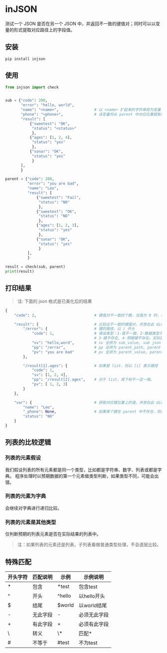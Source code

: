 # inJSON

测试一个 JSON 是否在另一个 JSON 中，并返回不一致的键值对；同时可以以变量的形式提取对应路径上的字段值。

## 安装

```shell
pip install injson
```

## 使用

```python
from injson import check


sub = {"code": 200,
       "error": "hello, world",
       "name": "<name>",                # 以 <name> 扩起来的字符串视为变量 name \
       "phone": "<phone>",              # 该变量将从 parent 中对应位置提取值
       "result": [
           {"sweetest": "OK",
            "status": "<status>"
            },
           {"ages": [1, 2, 4],
            "status": "yes"
            },
           {"sonar": "OK",
            "status": "yes"
            }
       ],
       }

parent = {"code": 200,
          "error": "you are bad",
          "name": "Leo",
          "result": [
              {"sweetest": "Fail",
               "status": "NO"
               },
              {"sweetest": "OK",
               "status": "NO"
               },
              {"ages": [1, 2, 3],
               "status": "yes"
               },
              {"sonar": "OK",
               "status": "yes"
               }
          ],
          }

result = check(sub, parent)
print(result)
```

## 打印结果

> 注: 下面的 json 格式是已美化后的结果

```python
{
    "code": 2,                          # 键值对不一致的个数，当值为 0 时，表示全部一致

    "result": {                         # 比较出不一致的键值对，并放在此 dict
        "/error": {                     # 键的路径，以 / 开头
            "code": 1,                  # 错误类型：1-值不一致，2-数据类型不一致，\
                                        # 3-键不存在, 4-预期键不存在，实际键存在
            "sv": "hello,word",         # sv 全拼为 sub_value, sub json 中对应键的值
            "pp": "/error",             # pp 全拼为 parent_path, parent json 中对应键的路径
            "pv": "you are bad"         # pv 全拼为 parent_value, parent json 中对应键的值
        },

        "/result[1].ages": {            # 如果是 list，则以 [i] 表示路径
            "code": 1,
            "sv": [1, 2, 4],
            "pp": "/result[2].ages",    # 对于 list，其下标不一定一致。
            "pv": [ 1, 2, 3]
        }
    },

    "var": {                            # 获取对应键位置上的值，并放在此 dict
        "name": "Leo",
        "_phone": None,                 # 如果某个键在 parent 中不存在，则键带上下划线（_）前缀，其值为 None
        "status": "NO"
    }
}
```

## 列表的比较逻辑

### 列表的元素假设
我们假设列表的所有元素都是同一个类型，比如都是字符串、数字、列表或都是字典。
程序处理时以预期数据的第一个元素做类型判断，如果类型不同，可能会出错。

### 列表的元素为字典
会继续对字典进行递归比较。

### 列表的元素是其他类型
仅判断预期的列表元素是否在实际结果的列表中。

> 注：如果列表的元素还是列表，子列表看做普通类型处理，不会逐层比较。


## 特殊匹配

|开头字符|匹配说明|示例    |示例说明    |
| ------ | -------- | -------- | ------------ |
| \*     | 包含     | *test    | 包含test     |
| ^      | 开头     | ^hello   | 以hello开头  |
| $      | 结尾     | $world   | 以world结尾  |
| \-     | 无此字段 | -        | 必须无此字段 |
| \+     | 有此字段 | +        | 必须有此字段 |
| \      | 转义     | \\*      | 匹配*        |
| #      | 不等于   | #test    | 不为test     |
